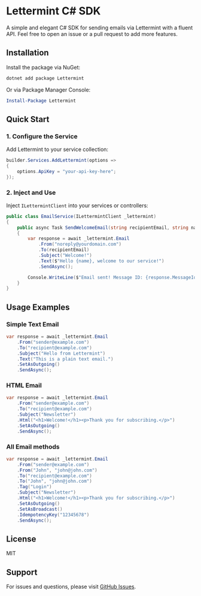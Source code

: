 ﻿# Lettermint C# SDK

A simple and elegant C# SDK for sending emails via Lettermint with a fluent API.
Feel free to open an issue or a pull request to add more features.

## Installation

Install the package via NuGet:

```bash
dotnet add package Lettermint
```

Or via Package Manager Console:

```powershell
Install-Package Lettermint
```

## Quick Start

### 1. Configure the Service

Add Lettermint to your service collection:

```csharp
builder.Services.AddLettermint(options =>
{
    options.ApiKey = "your-api-key-here";
});
```


### 2. Inject and Use

Inject `ILettermintClient` into your services or controllers:

```csharp
public class EmailService(ILettermintClient _lettermint)
{
    public async Task SendWelcomeEmail(string recipientEmail, string name)
    {
        var response = await _lettermint.Email
            .From("noreply@yourdomain.com")
            .To(recipientEmail)
            .Subject("Welcome!")
            .Text($"Hello {name}, welcome to our service!")
            .SendAsync();

        Console.WriteLine($"Email sent! Message ID: {response.MessageId}");
    }
}
```

## Usage Examples

### Simple Text Email

```csharp
var response = await _lettermint.Email
    .From("sender@example.com")
    .To("recipient@example.com")
    .Subject("Hello from Lettermint")
    .Text("This is a plain text email.")
    .SetAsOutgoing()
    .SendAsync();
```

### HTML Email

```csharp
var response = await _lettermint.Email
    .From("sender@example.com")
    .To("recipient@example.com")
    .Subject("Newsletter")
    .Html("<h1>Welcome!</h1><p>Thank you for subscribing.</p>")
    .SetAsOutgoing()
    .SendAsync();
```

### All Email methods

```csharp
var response = await _lettermint.Email
    .From("sender@example.com")
    .From("John", "john@john.com")
    .To("recipient@example.com")
    .To("John", "john@john.com")
    .Tag("Login")
    .Subject("Newsletter")
    .Html("<h1>Welcome!</h1><p>Thank you for subscribing.</p>")
    .SetAsOutgoing()
    .SetAsBroadcast()
    .IdempotencyKey("12345678")
    .SendAsync();
```


## License

MIT

## Support

For issues and questions, please visit [GitHub Issues](https://github.com/yourusername/lettermint-csharp/issues).